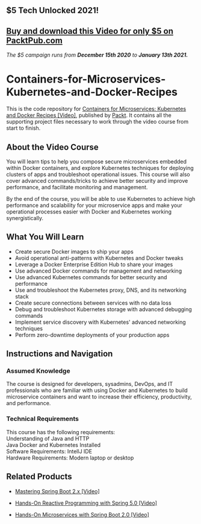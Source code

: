## $5 Tech Unlocked 2021!
[Buy and download this Video for only $5 on PacktPub.com](https://www.packtpub.com/product/containers-for-microservices-kubernetes-and-docker-recipes-video/9781839214332)
-----
*The $5 campaign         runs from __December 15th 2020__ to __January 13th 2021.__*

# Containers-for-Microservices-Kubernetes-and-Docker-Recipes
This is the code repository for [Containers for Microservices: Kubernetes and Docker Recipes [Video]](https://www.packtpub.com/web-development/containers-for-microservices-kubernetes-and-docker-recipes-video), published by [Packt](https://www.packtpub.com/?utm_source=github). It contains all the supporting project files necessary to work through the video course from start to finish.

 

## About the Video Course
You will learn tips to help you compose secure microservices embedded within Docker containers, and explore Kubernetes techniques for deploying clusters of apps and troubleshoot operational issues. This course will also cover advanced commands/tricks to achieve better security and improve performance, and facilitate monitoring and management.

By the end of the course, you will be able to use Kubernetes to achieve high performance and scalability for your microservice apps and make your operational processes easier with Docker and Kubernetes working synergistically.
 

<H2>What You Will Learn</H2>
<DIV class=book-info-will-learn-text>
<UL>
<LI>Create secure Docker images to ship your apps
<LI>Avoid operational anti-patterns with Kubernetes and Docker tweaks
<LI>Leverage a Docker Enterprise Edition Hub to share your images
<LI>Use advanced Docker commands for management and networking
<LI>Use advanced Kubernetes commands for better security and performance
<LI>Use and troubleshoot the Kubernetes proxy, DNS, and its networking stack
<LI>Create secure connections between services with no data loss
<LI>Debug and troubleshoot Kubernetes storage with advanced debugging commands
<LI>Implement service discovery with Kubernetes' advanced networking techniques
<LI>Perform zero-downtime deployments of your production apps
</LI></UL></DIV>

## Instructions and Navigation
### Assumed Knowledge
The course is designed for developers, sysadmins, DevOps, and IT professionals who are familiar with using Docker and Kubernetes to build microservice containers and want to increase their efficiency, productivity, and performance.

### Technical Requirements
This course has the following requirements:<br/>
Understanding of Java and HTTP <br/>
Java Docker and Kubernetes Installed </br>
Software Requirements: IntellJ IDE <br/>
Hardware Requirements: Modern laptop or desktop <br/> 

 

## Related Products
* [Mastering Spring Boot 2.x [Video]](https://www.packtpub.com/programming/mastering-spring-boot-2-x-video)

 

* [Hands-On Reactive Programming with Spring 5.0 [Video]](https://www.packtpub.com/programming/hands-on-reactive-programming-with-spring-5-0-video)

 

* [Hands-On Microservices with Spring Boot 2.0 [Video]](https://www.packtpub.com/application-development/hands-microservices-spring-boot-20-video)
